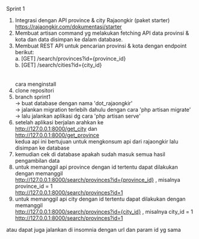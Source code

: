
Sprint 1
1. Integrasi dengan API province & city Rajaongkir (paket starter)
https://rajaongkir.com/dokumentasi/starter
2. Membuat artisan command​ yg melakukan fetching API data provinsi & kota dan data
disimpan ke dalam database.
3. Membuat REST API untuk pencarian provinsi & kota dengan endpoint berikut:<br>
a. [GET] /search/provinces?id={province_id} <br>
b. [GET] /search/cities?id={city_id} <br>
<br><br>
cara menginstall<br>
1. clone repositori<br>
2. branch sprint1<br>
   -> buat database dengan nama 'dot_rajaongkir'<br>
   -> jalankan migration terlebih dahulu dengan cara 'php artisan migrate'<br>
   -> lalu jalankan aplikasi dg cara 'php artisan serve'<br>
3. setelah aplikasi berjalan arahkan ke<br>
   http://127.0.0.1:8000/get_city dan<br>
   http://127.0.0.1:8000/get_province<br>
   kedua api ini bertujuan untuk mengkonsum api dari rajaongkir lalu disimpan ke database<br>
5. kemudian cek di database apakah sudah masuk semua hasil pengambilan data<br>
6. untuk memanggil api province dengan id tertentu dapat dilakukan dengan memanggil<br>
   http://127.0.0.1:8000/search/provinces?id={province_id} , misalnya province_id = 1<br>
   http://127.0.0.1:8000/search/provinces?id=1<br>
6. untuk memanggil api city dengan id tertentu dapat dilakukan dengan memanggil<br>
   http://127.0.0.1:8000/search/provinces?id={city_id} , misalnya city_id = 1<br>
   http://127.0.0.1:8000/search/provinces?id=1<br>
   
atau dapat juga jalankan di insomnia dengan url dan param id yg sama
